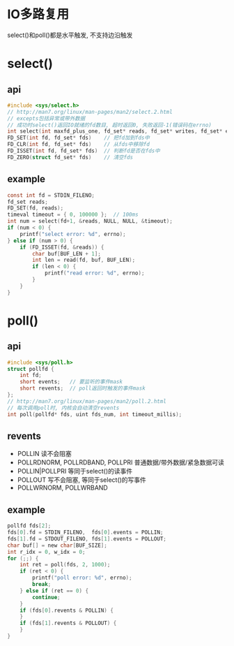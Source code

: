 # IO多路复用
select()和poll()都是水平触发, 不支持边沿触发

# select()
## api
```c
#include <sys/select.h>
// http://man7.org/linux/man-pages/man2/select.2.html
// excepts包括异常或带外数据
// 成功时select()返回IO就绪的fd数目, 超时返回0, 失败返回-1(错误码在errno)
int select(int maxfd_plus_one, fd_set* reads, fd_set* writes, fd_set* excepts, timeval* timeout);
FD_SET(int fd, fd_set* fds)    // 把fd加到fds中
FD_CLR(int fd, fd_set* fds)    // 从fds中移除fd
FD_ISSET(int fd, fd_set* fds)  // 判断fd是否在fds中
FD_ZERO(struct fd_set* fds)    // 清空fds
```
## example
```c
const int fd = STDIN_FILENO;
fd_set reads;
FD_SET(fd, reads);
timeval timeout = { 0, 100000 };  // 100ms
int num = select(fd+1, &reads, NULL, NULL, &timeout);
if (num < 0) {
    printf("select error: %d", errno);
} else if (num > 0) {
    if (FD_ISSET(fd, &reads)) {
        char buf[BUF_LEN + 1];
        int len = read(fd, buf, BUF_LEN);
        if (len < 0) {
            printf("read error: %d", errno);
        }
    }
}
```

# poll()
## api
```c
#include <sys/poll.h>
struct pollfd {
    int fd;
    short events;   // 要监听的事件mask
    short revents;  // poll返回时触发的事件mask
};
// http://man7.org/linux/man-pages/man2/poll.2.html
// 每次调用poll时, 内核会自动清空revents
int poll(pollfd* fds, uint fds_num, int timeout_millis);
```
## revents
- POLLIN                            读不会阻塞
- POLLRDNORM, POLLRDBAND, POLLPRI   普通数据/带外数据/紧急数据可读
- POLLIN|POLLPRI                    等同于select()的读事件
- POLLOUT                           写不会阻塞, 等同于select()的写事件
- POLLWRNORM, POLLWRBAND
## example
```c
pollfd fds[2];
fds[0].fd = STDIN_FILENO,  fds[0].events = POLLIN;
fds[1].fd = STDOUT_FILENO, fds[1].events = POLLOUT;
char buf[] = new char[BUF_SIZE];
int r_idx = 0, w_idx = 0;
for (;;) {
    int ret = poll(fds, 2, 1000);
    if (ret < 0) {
        printf("poll error: %d", errno);
        break;
    } else if (ret == 0) {
        continue;
    }
    if (fds[0].revents & POLLIN) {
    }
    if (fds[1].revents & POLLOUT) {
    }
}
```